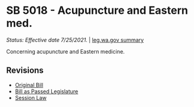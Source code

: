 # SB 5018 - Acupuncture and Eastern med.
*Status: Effective date 7/25/2021.* | [leg.wa.gov summary](https://app.leg.wa.gov/billsummary?BillNumber=5018&Year=2021)

Concerning acupuncture and Eastern medicine.

## Revisions
* [Original Bill](1/)
* [Bill as Passed Legislature](1/)
* [Session Law](1/)